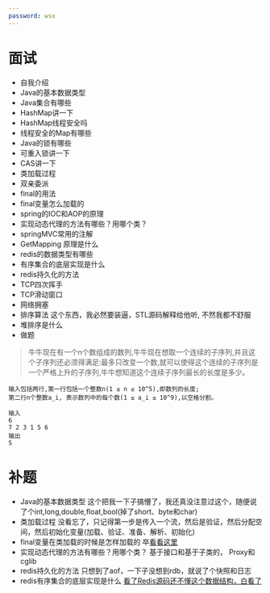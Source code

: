 ```yaml
---
password: wsx
---
```


# 面试
- 自我介绍
- Java的基本数据类型
- Java集合有哪些
- HashMap讲一下
- HashMap线程安全吗
- 线程安全的Map有哪些
- Java的锁有哪些
- 可重入锁讲一下
- CAS讲一下
- 类加载过程
- 双亲委派
- final的用法
- final变量怎么加载的
- spring的IOC和AOP的原理
- 实现动态代理的方法有哪些？用哪个类？
- springMVC常用的注解
- GetMapping 原理是什么
- redis的数据类型有哪些
- 有序集合的底层实现是什么
- redis持久化的方法
- TCP四次挥手
- TCP滑动窗口
- 网络拥塞
- 排序算法
这个东西，我必然要装逼，STL源码解释给他听, 不然我都不舒服
- 堆排序是什么
- 做题
>牛牛现在有一个n个数组成的数列,牛牛现在想取一个连续的子序列,并且这个子序列还必须得满足:最多只改变一个数,就可以使得这个连续的子序列是一个严格上升的子序列,牛牛想知道这个连续子序列最长的长度是多少。
```
输入包括两行,第一行包括一个整数n(1 ≤ n ≤ 10^5),即数列的长度;
第二行n个整数a_i, 表示数列中的每个数(1 ≤ a_i ≤ 10^9),以空格分割。
```
```input
输入
6
7 2 3 1 5 6
输出
5
```

# 补题
- Java的基本数据类型
这个把我一下子搞懵了，我还真没注意过这个，随便说了个int,long,double,float,bool(掉了short、byte和char)
- 类加载过程
没看忘了，只记得第一步是传入一个流，然后是验证，然后分配空间，然后初始化变量(加载、验证、准备、解析、初始化)
- final变量在类加载的时候是怎样加载的
卒[看看这里](https://my.oschina.net/u/3786691/blog/2032486)
- 实现动态代理的方法有哪些？用哪个类？
基于接口和基于子类的， Proxy和cglib
- redis持久化的方法
只想到了aof，一下子没想到rdb，就说了个快照和日志
- redis有序集合的底层实现是什么
[看了Redis源码还不懂这个数据结构，白看了](https://baijiahao.baidu.com/s?id=1633338040568845450&wfr=spider&for=pc)